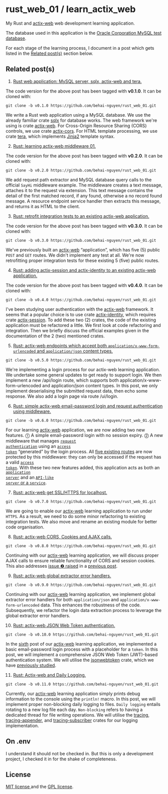 # rust_web_01 / learn_actix_web

My Rust and [actix-web](https://docs.rs/actix-web/latest/actix_web/) web development learning application.

The database used in this application is the [Oracle Corporation MySQL test database](https://github.com/datacharmer/test_db).

For each stage of the learning process, I document in a post which gets listed in the [Related post(s)](#related-posts) section below.

## Related post(s)

1. [Rust web application: MySQL server, sqlx, actix-web and tera.](https://behainguyen.wordpress.com/2023/10/18/rust-web-application-mysql-server-sqlx-actix-web-and-tera/)

The code version for the above post has been tagged with **v0.1.0**. It can be cloned with:
  
```
git clone -b v0.1.0 https://github.com/behai-nguyen/rust_web_01.git
```

We write a Rust web application using a MySQL database. We use the already familiar crate <a href="https://docs.rs/sqlx/latest/sqlx" title="Crate sqlx" target="_blank">sqlx</a> for database works. The web framework we're using is crate <a href="https://actix.rs/docs/" title="actix-web" target="_blank">actix-web</a>. For Cross-Origin Resource Sharing (CORS) controls, we use crate <a href="https://docs.rs/actix-cors/latest/actix_cors/" title="actix-cors" target="_blank">actix-cors</a>. For HTML template processing, we use crate <a href="https://docs.rs/tera/latest/tera/" title="tera" target="_blank">tera</a>, which implements <a href="http://jinja.pocoo.org/" title="Jinja2" target="_blank">Jinja2</a> template syntax.

2. [Rust: learning actix-web middleware 01.](https://behainguyen.wordpress.com/2023/11/26/rust-learning-actix-web-middleware-01/)

The code version for the above post has been tagged with **v0.2.0**. It can be cloned with:

```
git clone -b v0.2.0 https://github.com/behai-nguyen/rust_web_01.git
```

We add request path extractor and MySQL database query calls to the official <code>SayHi</code> middleware example. The middleware creates a text message, attaches it to the request via extension. This text message contains the detail of the first matched record, if any found, otherwise a no record found message. A resource endpoint service handler then extracts this message, and returns it as HTML to the client.

3. [Rust: retrofit integration tests to an existing actix-web application.](https://behainguyen.wordpress.com/2023/12/31/rust-retrofit-integration-tests-to-an-existing-actix-web-application/)

The code version for the above post has been tagged with **v0.3.0**. It can be cloned with:

```
git clone -b v0.3.0 https://github.com/behai-nguyen/rust_web_01.git
```

We've previously built an <a href="https://docs.rs/actix-web/latest/actix_web/" title="actix-web" target="_blank">actix-web</a> “application”, which has five (5) public <code>POST</code> and <code>GET</code> routes. We didn't implement any test at all. We're now retrofitting proper integration tests for these existing 5 (five) public routes.

4. [Rust: adding actix-session and actix-identity to an existing actix-web application.](https://behainguyen.wordpress.com/2024/01/03/rust-adding-actix-session-and-actix-identity-to-an-existing-actix-web-application/)

The code version for the above post has been tagged with **v0.4.0**. It can be cloned with:

```
git clone -b v0.4.0 https://github.com/behai-nguyen/rust_web_01.git
```

I've been studying user authentication with the <a href="https://docs.rs/actix-web/latest/actix_web/" title="actix-web" target="_blank">actix-web</a> framework. It seems that a popular choice is to use crate <a href="https://docs.rs/actix-identity/latest/actix_identity/" title="Crate actix_identity" target="_blank">actix-identity</a>, which requires crate <a href="https://docs.rs/actix-session/latest/actix_session/" title="Crate actix_session" target="_blank">actix-session</a>. To add these two (2) crates, the code of the existing application must be refactored a little. We first look at code refactoring and integration. Then we briefly discuss the official examples given in the documentation of the 2 (two) mentioned crates.

5. [Rust: actix-web endpoints which accept both ``application/x-www-form-urlencoded`` and ``application/json`` content types.](https://behainguyen.wordpress.com/2024/01/14/rust-actix-web-endpoints-which-accept-both-application-x-www-form-urlencoded-and-application-json-content-types/)

```
git clone -b v0.5.0 https://github.com/behai-nguyen/rust_web_01.git
```

We're implementing a login process for our actix-web learning application. We undertake some general updates to get ready to support login. We then implement a new /api/login route, which supports both application/x-www-form-urlencoded and application/json content types. In this post, we only implement deserialising the submitted request data, then echo some response. We also add a login page via route /ui/login.

6. [Rust: simple actix-web email-password login and request authentication using middleware.](https://behainguyen.wordpress.com/2024/01/28/rust-simple-actix-web-email-password-login-and-request-authentication-using-middleware/)

```
git clone -b v0.6.0 https://github.com/behai-nguyen/rust_web_01.git
```

For our learning <a href="https://docs.rs/actix-web/latest/actix_web/" title="actix-web" target="_blank">actix-web</a> application, we are now adding two new features. ⓵ A simple email-password login with no session expiry. 
⓶ A new middleware that manages 
<a href="https://behainguyen.wordpress.com/2024/01/28/rust-simple-actix-web-email-password-login-and-request-authentication-using-middleware/#definition-request-auth"><code>request authentication</code></a> 
using an 
<a href="https://behainguyen.wordpress.com/2024/01/28/rust-simple-actix-web-email-password-login-and-request-authentication-using-middleware/#definition-access-token"><code>access token</code></a> 
“generated” by the login process. All 
<a href="https://behainguyen.wordpress.com/2024/01/28/rust-simple-actix-web-email-password-login-and-request-authentication-using-middleware/#issues-covered-existing-routes">five existing routes</a> 
are now protected by this middleware: they can only be accessed if the 
request has a valid 
<a href="https://behainguyen.wordpress.com/2024/01/28/rust-simple-actix-web-email-password-login-and-request-authentication-using-middleware/#definition-access-token"><code>access token</code></a>. 
With these two new features added, this application acts as both an 
<a href="https://behainguyen.wordpress.com/2024/01/28/rust-simple-actix-web-email-password-login-and-request-authentication-using-middleware/#definition-app-server"><code>application server</code></a> 
and an 
<a href="https://behainguyen.wordpress.com/2024/01/28/rust-simple-actix-web-email-password-login-and-request-authentication-using-middleware/#definition-api-server"><code>API-like server</code> 
or a <code>service</code></a>.

7. [Rust: actix-web get SSL/HTTPS for localhost.](https://behainguyen.wordpress.com/2024/02/10/rust-actix-web-get-ssl-https-for-localhost/)

```
git clone -b v0.7.0 https://github.com/behai-nguyen/rust_web_01.git
```

We are going to enable our <a href="https://docs.rs/actix-web/latest/actix_web/" title="actix-web" target="_blank">actix-web</a> learning application to run under <code>HTTPS</code>. As a result, we need to do some minor refactoring to existing integration tests. We also move and rename an existing module for better code organisation.

8. [Rust: actix-web CORS, Cookies and AJAX calls.](https://behainguyen.wordpress.com/2024/02/13/rust-actix-web-cors-cookies-and-ajax-calls/)

```
git clone -b v0.8.0 https://github.com/behai-nguyen/rust_web_01.git
```

Continuing with our <a href="https://docs.rs/actix-web/latest/actix_web/" title="actix-web" target="_blank">actix-web</a> learning application, we will discuss proper AJAX calls to ensure reliable functionality of CORS and session cookies. This also addresses <a href="https://behainguyen.wordpress.com/2024/01/28/rust-simple-actix-web-email-password-login-and-request-authentication-using-middleware/#some-current-issues" title="issue ❷ raised" target="_blank">issue ❷ raised</a> in a <a href="https://behainguyen.wordpress.com/2024/01/28/rust-simple-actix-web-email-password-login-and-request-authentication-using-middleware/" title="Rust: simple actix-web email-password login and request authentication using middleware." target="_blank">previous post</a>.

9. [Rust: actix-web global extractor error handlers.](https://behainguyen.wordpress.com/2024/02/16/rust-actix-web-global-extractor-error-handlers/)

```
git clone -b v0.9.0 https://github.com/behai-nguyen/rust_web_01.git
```

Continuing with our <a href="https://docs.rs/actix-web/latest/actix_web/" title="actix-web" target="_blank">actix-web</a> learning application, we implement global extractor error handlers for both <code>application/json</code> and <code>application/x-www-form-urlencoded</code> data. This enhances the robustness of the code. Subsequently, we refactor the login data extraction process to leverage the global extractor error handlers.

10. [Rust: actix-web JSON Web Token authentication.](https://behainguyen.wordpress.com/2024/02/26/rust-actix-web-json-web-token-authentication/)

```
git clone -b v0.10.0 https://github.com/behai-nguyen/rust_web_01.git
```

In the <a href="https://behainguyen.wordpress.com/2024/01/28/rust-simple-actix-web-email-password-login-and-request-authentication-using-middleware/" title="Rust: simple actix-web email-password login and request authentication using middleware." target="_blank">sixth</a> post of our <a href="https://docs.rs/actix-web/latest/actix_web/" title="actix-web" target="_blank">actix-web</a> learning application, we implemented a basic email-password login process with a placeholder for a <code>token</code>. In this post, we will implement a comprehensive JSON Web Token (JWT)-based authentication system. We will utilise the <a href="https://docs.rs/jsonwebtoken/latest/jsonwebtoken/index.html" title="jsonwebtoken" target="_blank">jsonwebtoken</a> crate, which we have <a href="https://behainguyen.wordpress.com/2023/11/20/rust-json-web-token-some-investigative-studies-on-crate-jsonwebtoken/" title="Rust: JSON Web Token -- some investigative studies on crate jsonwebtoken" target="_blank">previously studied</a>.

11. [Rust: Actix-web and Daily Logging.](https://behainguyen.wordpress.com/2024/03/13/rust-actix-web-and-daily-logging/)

```
git clone -b v0.11.0 https://github.com/behai-nguyen/rust_web_01.git
```

Currently, our <a href="https://docs.rs/actix-web/latest/actix_web/" title="actix-web" target="_blank">actix-web</a> learning application simply prints debug information to the console using the <code>println!</code> macro. In this post, we will implement proper non-blocking daily logging to files. <code>Daily logging</code> entails rotating to a new log file each day. <code>Non-blocking</code> refers to having a dedicated thread for file writing operations. We will utilise the <a href="https://docs.rs/tracing/latest/tracing/index.html" title="tracing" target="_blank">tracing</a>, <a href="https://docs.rs/tracing-appender/latest/tracing_appender/index.html" title="tracing-appender" target="_blank">tracing-appender</a>, and <a href="https://docs.rs/tracing-subscriber/latest/tracing_subscriber/index.html" title="tracing-subscriber" target="_blank">tracing-subscriber</a> crates for our logging implementation.

## On .env

I understand it should not be checked in. But this is only a development project, I checked it in for the shake of completeness.

## License
[ MIT license ](http://www.opensource.org/licenses/mit-license.php)
and the [ GPL license](http://www.gnu.org/licenses/gpl.html).
